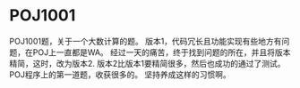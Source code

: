 # POJ1001
POJ1001题，关于一个大数计算的题。
版本1，代码冗长且功能实现有些地方有问题，在POJ上一直都是WA。
经过一天的痛苦，终于找到问题的所在，并且将版本精简，这时，改为版本2.
版本2比版本1要精简很多，然后也成功的通过了测试。
POJ程序上的第一道题，收获很多的。
坚持养成这样的习惯啊。
